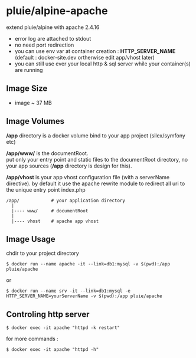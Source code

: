 # pluie/alpine-apache

extend pluie/alpine with apache 2.4.16

- error log are attached to stdout
- no need port redirection
- you can use env var at container creation : __HTTP_SERVER_NAME__ (default : docker-site.dev ortherwise edit app/vhost later)
- you can still use ever your local http & sql server while your container(s) are running


## Image Size

- image ~ 37 MB


## Image Volumes

__/app__ directory is a docker volume bind to your app project (silex/symfony etc)  

__/app/www/__ is the documentRoot.  
put only your entry point and static files to the documentRoot directory, no your app sources
(__/app__ directory is design for this).

__/app/vhost__ is your app vhost configuration file (with a serverName directive).
by default it use the apache rewrite module to redirect all uri to the unique entry point index.php 

```
/app/            # your application directory
  |
  |---- www/     # documentRoot
  |
  |---- vhost    # apache app vhost
```


## Image Usage

chdir to your project directory
```
$ docker run --name apache -it --link=db1:mysql -v $(pwd):/app pluie/apache
```
or
```
$ docker run --name srv -it --link=db1:mysql -e HTTP_SERVER_NAME=yourServerName -v $(pwd):/app pluie/apache
```


## Controling http server

```
$ docker exec -it apache "httpd -k restart"
```
for more commands :
```
$ docker exec -it apache "httpd -h"
```
